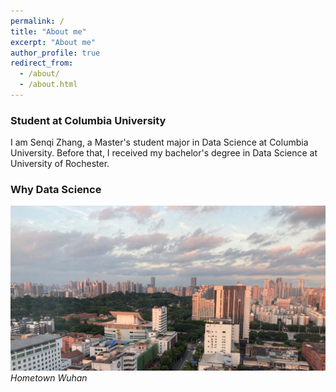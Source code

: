 ```yaml
---
permalink: /
title: "About me"
excerpt: "About me"
author_profile: true
redirect_from: 
  - /about/
  - /about.html
---
```


### Student at Columbia University

I am Senqi Zhang, a Master's student major in Data Science at Columbia University. Before that, I received my bachelor's degree in Data Science at University of Rochester. 


### Why Data Science

![](/images/Wuhan.jpg)
*Hometown Wuhan*